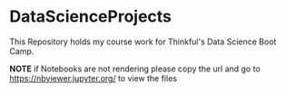 # DataScienceProjects
This Repository holds my course work for Thinkful's Data Science Boot Camp.


**NOTE** if Notebooks are not rendering please copy the url and go to https://nbviewer.jupyter.org/ to view the files
